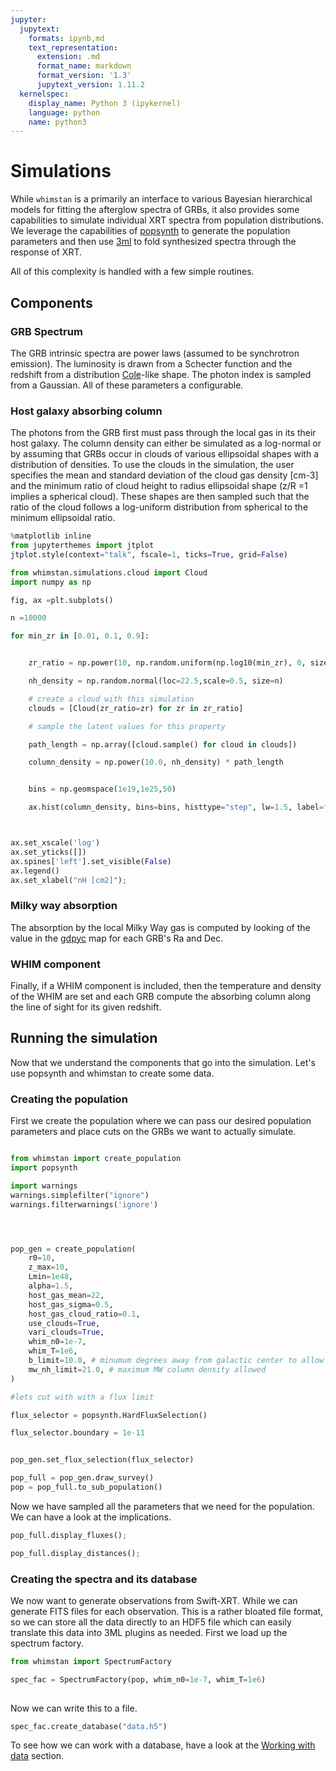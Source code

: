 ```yaml
---
jupyter:
  jupytext:
    formats: ipynb,md
    text_representation:
      extension: .md
      format_name: markdown
      format_version: '1.3'
      jupytext_version: 1.11.2
  kernelspec:
    display_name: Python 3 (ipykernel)
    language: python
    name: python3
---
```


# Simulations

While `whimstan` is a primarily an interface to various Bayesian hierarchical models for fitting the afterglow spectra of GRBs, it also provides some capabilities to simulate individual XRT spectra from population distributions. We leverage the capabilities of [popsynth](https://popsynth.readthedocs.io/en/latest/) to generate the population parameters and then use [3ml](https://threeml.readthedocs.io/en/stable/) to fold synthesized spectra through the response of XRT.

All of this complexity is handled with a few simple routines.


<!-- #region tags=[] -->
## Components
<!-- #endregion -->

<!-- #region -->
### GRB Spectrum


The GRB intrinsic spectra are power laws (assumed to be synchrotron emission). The luminosity is drawn from a Schecter function and the redshift from a distribution [Cole]()-like shape. The photon index is sampled from a Gaussian. All of these parameters a configurable.
<!-- #endregion -->

### Host galaxy absorbing column

The photons from the GRB first must pass through the local gas in its their host galaxy. The column density can either be simulated as a log-normal or by assuming that GRBs occur in clouds of various ellipsoidal shapes with a distribution of densities. To use the clouds in the simulation, the user specifies the mean and standard deviation of the cloud gas density [cm-3] and the minimum ratio of cloud height to radius ellipsoidal shape (z/R =1 implies a spherical cloud). These shapes are then sampled such that the ratio of the cloud follows a log-uniform distribution from spherical to the minimum ellipsoidal ratio. 


```python
%matplotlib inline
from jupyterthemes import jtplot
jtplot.style(context="talk", fscale=1, ticks=True, grid=False)

from whimstan.simulations.cloud import Cloud
import numpy as np


```

```python
fig, ax =plt.subplots()

n =10000

for min_zr in [0.01, 0.1, 0.9]:


    zr_ratio = np.power(10, np.random.uniform(np.log10(min_zr), 0, size=n))

    nh_density = np.random.normal(loc=22.5,scale=0.5, size=n)

    # create a cloud with this simulation
    clouds = [Cloud(zr_ratio=zr) for zr in zr_ratio]

    # sample the latent values for this property

    path_length = np.array([cloud.sample() for cloud in clouds])

    column_density = np.power(10.0, nh_density) * path_length


    bins = np.geomspace(1e19,1e25,50)

    ax.hist(column_density, bins=bins, histtype="step", lw=1.5, label=f"z/R={min_zr}")



ax.set_xscale('log')
ax.set_yticks([])
ax.spines['left'].set_visible(False)
ax.legend()
ax.set_xlabel("nH [cm2]");
```

### Milky way absorption

The absorption by the local Milky Way gas is computed by looking of the value in the [gdpyc](https://gdpyc.readthedocs.io/en/latest/) map for each GRB's Ra and Dec.





### WHIM component
Finally, if a WHIM component is included, then the temperature and density of the WHIM are set and each GRB compute the absorbing column along the line of sight for its given redshift. 



## Running the simulation

Now that we understand the components that go into the simulation. Let's use popsynth and whimstan to create some data.



### Creating the population

First we create the population where we can pass our desired population parameters and place cuts on the GRBs we want to actually simulate.

```python

from whimstan import create_population
import popsynth

import warnings
warnings.simplefilter("ignore")
warnings.filterwarnings('ignore')




pop_gen = create_population(
    r0=10,
    z_max=10,
    Lmin=1e48,
    alpha=1.5,
    host_gas_mean=22,
    host_gas_sigma=0.5,
    host_gas_cloud_ratio=0.1,
    use_clouds=True,
    vari_clouds=True,
    whim_n0=1e-7,
    whim_T=1e6,
    b_limit=10.0, # minumum degrees away from galactic center to allow
    mw_nh_limit=21.0, # maximum MW column density allowed
)

#lets cut with with a flux limit

flux_selector = popsynth.HardFluxSelection()

flux_selector.boundary = 1e-11


pop_gen.set_flux_selection(flux_selector)
```

```python
pop_full = pop_gen.draw_survey()
pop = pop_full.to_sub_population()

```

Now we have sampled all the parameters that we need for the population. We can have a look at the implications. 

```python
pop_full.display_fluxes();
```

```python
pop_full.display_distances();
```

### Creating the spectra and its database

We now want to generate observations from Swift-XRT. While we can generate FITS files for each observation. This is a rather bloated file format, so we can store all the data directly to an HDF5 file which can easily translate this data into 3ML plugins as needed. First we load up the spectrum factory.

```python
from whimstan import SpectrumFactory
```

```python
spec_fac = SpectrumFactory(pop, whim_n0=1e-7, whim_T=1e6)
                          
```

Now we can write this to a file.

```python
spec_fac.create_database("data.h5")
```

To see how we can work with a database, have a look at the [Working with data]() section.

```python

```
